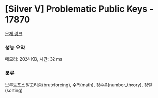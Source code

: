 # [Silver V] Problematic Public Keys - 17870 

[문제 링크](https://www.acmicpc.net/problem/17870) 

### 성능 요약

메모리: 2024 KB, 시간: 32 ms

### 분류

브루트포스 알고리즘(bruteforcing), 수학(math), 정수론(number_theory), 정렬(sorting)


